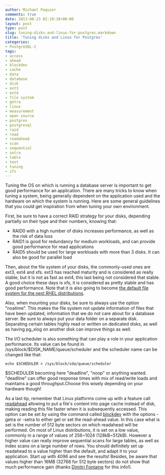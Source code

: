 ```yaml
---
author: Michael Paquier
comments: true
date: 2013-08-23 02:19:18+00:00
layout: post
type: post
slug: tuning-disks-and-linux-for-postgres.markdown
title: 'Tuning disks and Linux for Postgres'
categories:
- PostgreSQL-2
tags:
- access
- ahead
- blockdev
- cache
- data
- database
- disk
- ext3
- ext4
- file system
- getra
- linux
- measurement
- open source
- postgres
- postgresql
- raid
- read
- readahead
- scan
- sequential
- setra
- table
- test
- tuning
- zfs
---
```


Tuning the OS on which is running a database server is important to get good performance for an application. There are many tricks to know when tuning a system, being generally dependent on the application used and the hardware on which the system is running. Here are some general guidelines that you could get inspiration from when tuning your own environment.

First, be sure to have a correct RAID strategy for your disks, depending partially on their type and their numbers, knowing that:

  * RAID0 with a high number of disks increases performance, as well as the risk of data loss
  * RAID1 is good for redundancy for medium workloads, and can provide good performance for read applications
  * RAID5 should be used for large workloads with more than 3 disks. It can also be good for parallel load

Then, about the file system of your disks, the commonly-used ones are ext3, ext4 and xfs. ext3 has reached maturity and is considered as really stable, but it is not as fast as ext4, this last being not considered that stable. A good choice these days is xfs, it is considered as pretty stable and has good performance. Note that it is also going to become [the default file system for the next RHEL distributions](http://www.serverwatch.com/server-news/where-is-red-hat-enterprise-linux-7.html).

Also, when mounting your disks, be sure to always use the option "noatime". This makes the file system not update information of files that have been updated, information that we do not care about for a database server. Be sure to always put your data folder on a separate disk. Separating certain tables highly read or written on dedicated disks, as well as having pg\_xlog on another disk can improve things as well.

The I/O scheduler is also something that can play a role in your application performance. Its value can be found in /sys/block/$DISK\_NAME/queue/scheduler and the scheduler name can be changed like that:

    echo $SCHEDULER > /sys/block/sda/queue/scheduler

$SCHEDULER becoming here "deadline", "noop" or anything wanted. "deadline" can offer good response times with mix of read/write loads and maintains a good throughput.Choose this wisely depending on your hardware though!

As a last tip, remember that Linux platforms come up with a feature call [readahead](http://linux.die.net/man/2/readahead) allowing to put a file's content into page cache instead of disk, making reading this file faster when it is subsequently accessed. This option can be set by using the command called [blockdev](http://linuxcommand.org/man_pages/blockdev8.html) with the options -getra or -setra to either get or set the read-ahead value. In this case what is set is the number of 512 byte sectors on which readahead will be performed. On most of Linux distributions, it is set on a low value, commonly in a range of values of 256~1024 (128kB~512kB). However a higher value can really improve sequential scans for large tables, as well as index scans on a large number of rows. You should definitely set up readahead to a value higher than the default, and adapt it to your application. Start up with 4096 and see the results! Besides, be aware that values higher than 16MB (32768 for 512 byte sectors) do not show that much performance gain (thanks [Dimitri Fontaine](https://twitter.com/tapoueh) for this info!).
